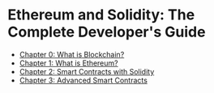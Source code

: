 # Ethereum and Solidity: The Complete Developer's Guide

- [Chapter 0: What is Blockchain?](Chapter0-Blockchain/README.md)
- [Chapter 1: What is Ethereum?](Chapter1-Introduction/README.md)
- [Chapter 2: Smart Contracts with Solidity](Chapter2-Solidity-Smart-Contract/README.md)
- [Chapter 3: Advanced Smart Contracts](Chapter3-Advanced-Smart-Contracts/README.md)

<!--

## Chapter 4: Building Interactive Front-Ends
## Chapter 5: Real Projects with Ethereum
## Chapter 6: Ethereum Project Infrastructure
## Chapter 7: Advanced Multi-Page Front-Ends
## Chapter 8: Appendix: Basic React
## Chapter 9: Extra
-->
